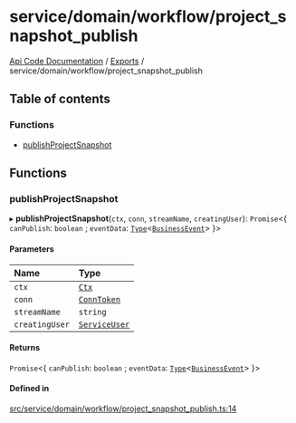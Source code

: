# service/domain/workflow/project\_snapshot\_publish
 
[Api Code Documentation](../README.md) / [Exports](../modules.md) / service/domain/workflow/project\_snapshot\_publish

## Table of contents

### Functions

- [publishProjectSnapshot](service_domain_workflow_project_snapshot_publish.md#publishprojectsnapshot)

## Functions

### publishProjectSnapshot

▸ **publishProjectSnapshot**(`ctx`, `conn`, `streamName`, `creatingUser`): `Promise`\<\{ `canPublish`: `boolean` ; `eventData`: [`Type`](result.md#type)\<[`BusinessEvent`](service_domain_business_event.md#businessevent)\>  }\>

#### Parameters

| Name | Type |
| :------ | :------ |
| `ctx` | [`Ctx`](../interfaces/lib_ctx.Ctx.md) |
| `conn` | [`ConnToken`](service_conn.md#conntoken) |
| `streamName` | `string` |
| `creatingUser` | [`ServiceUser`](../interfaces/service_domain_organization_service_user.ServiceUser.md) |

#### Returns

`Promise`\<\{ `canPublish`: `boolean` ; `eventData`: [`Type`](result.md#type)\<[`BusinessEvent`](service_domain_business_event.md#businessevent)\>  }\>

#### Defined in

[src/service/domain/workflow/project_snapshot_publish.ts:14](https://github.com/openkfw/TruBudget/blob/965031f/api/src/service/domain/workflow/project_snapshot_publish.ts#L14)
